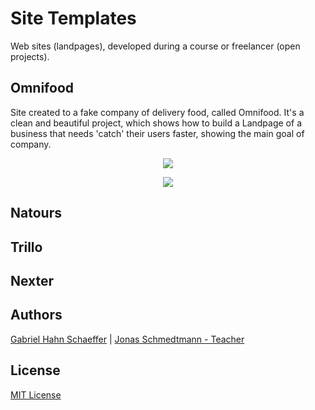 # Site Templates

Web sites (landpages), developed during a course or freelancer (open projects).

## Omnifood

Site created to a fake company of delivery food, called Omnifood. It's a clean and beautiful project, which shows how to build a Landpage of a business that needs 'catch' their users faster, showing the main goal of company.

<p align="center">
  <img src="https://media.giphy.com/media/1xl4IvDVOxMp6UBO5L/giphy.gif">
</p>

<p align="center">
  <img src="https://media.giphy.com/media/Lp4KY4XE7OkSb4gj6S/giphy.gif">
</p>

## Natours

## Trillo

## Nexter

## Authors

[Gabriel Hahn Schaeffer](https://github.com/gabriel-hahn/) | 
[Jonas Schmedtmann - Teacher](https://github.com/jonasschmedtmann)

## License

[MIT License](https://github.com/gabriel-hahn/site-templates/blob/master/LICENSE)
